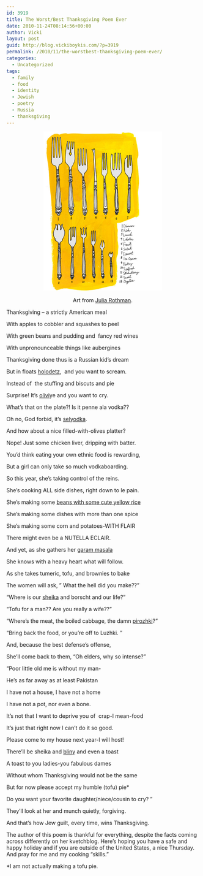 ```yaml
---
id: 3919
title: The Worst/Best Thanksgiving Poem Ever
date: 2010-11-24T08:14:56+00:00
author: Vicki
layout: post
guid: http://blog.vickiboykis.com/?p=3919
permalink: /2010/11/the-worstbest-thanksgiving-poem-ever/
categories:
  - Uncategorized
tags:
  - family
  - food
  - identity
  - Jewish
  - poetry
  - Russia
  - thanksgiving
---
```

<p style="text-align: center;">
  <a href="https://raw.githubusercontent.com/veekaybee/wlb/gh-pages/assets/images/2010/11/Screen-shot-2010-11-24-at-8.12.58-AM.png"><img class="aligncenter size-full wp-image-3927" title="Screen shot 2010-11-24 at 8.12.58 AM" src="https://raw.githubusercontent.com/veekaybee/wlb/gh-pages/assets/images/2010/11/Screen-shot-2010-11-24-at-8.12.58-AM.png" alt="" width="310" height="415" /></a>
</p>

<p style="text-align: center;">
  Art from <a href="http://www.juliarothman.com/">Julia Rothman</a>.
</p>

Thanksgiving &#8211; a strictly American meal
  
With apples to cobbler and squashes to peel
  
With green beans and pudding and  fancy red wines
  
With unpronounceable things like aubergines

Thanksgiving done thus is a Russian kid&#8217;s dream
  
But in floats [holodetz](http://www.grouprecipes.com/37724/holodetz---russian-jellied-beef.html),  and you want to scream.
  
Instead of  the stuffing and biscuts and pie
  
Surprise! It&#8217;s [olivi](http://www.abigslice.com/salat.html)ye and you want to cry.

What&#8217;s that on the plate?! Is it penne ala vodka??
  
Oh no, God forbid, it&#8217;s [selyodka](http://windowstorussia.com/recipe-from-russia-selyodka-pod-shuboy_07.html).
  
And how about a nice filled-with-olives platter?
  
Nope! Just some chicken liver, dripping with batter.

You&#8217;d think eating your own ethnic food is rewarding,
  
But a girl can only take so much vodkaboarding.
  
So this year, she&#8217;s taking control of the reins.
  
She&#8217;s cooking ALL side dishes, right down to le pain.

She&#8217;s making some [beans with some cute yellow rice](http://allrecipes.com//Recipe/cuban-style-yellow-rice/Detail.aspx)
  
She&#8217;s making some dishes with more than one spice
  
She&#8217;s making some corn and potatoes-WITH FLAIR
  
There might even be a NUTELLA ECLAIR.

And yet, as she gathers her [garam masala](http://en.wikipedia.org/wiki/Garam_masala)
  
She knows with a heavy heart what will follow.
  
As she takes tumeric, tofu, and brownies to bake
  
The women will ask, &#8221; What the hell did you make??&#8221;

&#8220;Where is our [sheika](http://www.russianfood.com/recipes/recipe.php?rid=47381) and borscht and our life?&#8221;
  
&#8220;Tofu for a man?? Are you really a wife??&#8221;
  
&#8220;Where&#8217;s the meat, the boiled cabbage, the damn [pirozhki](http://en.wikipedia.org/wiki/Pirozhki)?&#8221;
  
&#8220;Bring back the food, or you&#8217;re off to Luzhki. &#8221;

And, because the best defense&#8217;s offense,
  
She&#8217;ll come back to them, &#8220;Oh elders, why so intense?&#8221;
  
&#8220;Poor little old me is without my man-
  
He&#8217;s as far away as at least Pakistan
  
I have not a house, I have not a home
  
I have not a pot, nor even a bone.
  
It&#8217;s not that I want to deprive you of  crap-I mean-food
  
It&#8217;s just that right now I can&#8217;t do it so good.
  
Please come to my house next year-I will host!
  
There&#8217;ll be sheika and [bliny](http://en.wikipedia.org/wiki/Blintz) and even a toast
  
A toast to you ladies-you fabulous dames
  
Without whom Thanksgiving would not be the same
  
But for now please accept my humble (tofu) pie*
  
Do you want your favorite daughter/niece/cousin to cry? &#8221;

They&#8217;ll look at her and munch quietly, forgiving.
  
And that&#8217;s how Jew guilt, every time, wins Thanksgiving.

The author of this poem is thankful for everything, despite the facts coming across differently on her kvetchblog. Here&#8217;s hoping you have a safe and happy holiday and if you are outside of the United States, a nice Thursday. And pray for me and my cooking &#8220;skills.&#8221;

*I am not actually making a tofu pie.